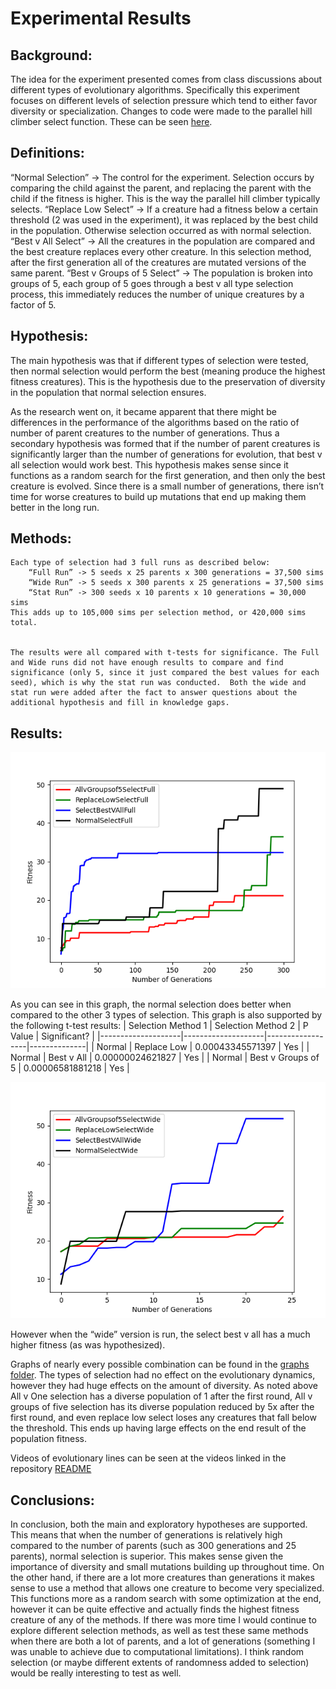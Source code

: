 Experimental Results
====================

Background:
-------------------
The idea for the experiment presented comes from class discussions about different types of evolutionary algorithms. Specifically this experiment focuses on different levels of selection pressure which tend to either favor diversity or specialization. Changes to code were made to the parallel hill climber select function. These can be seen [here](https://github.com/austin-py/ArtificialLife/blob/1939791ad4fc5151920cd2eb003de5b9e3497c63/Classes/parallelHillclimber_RandomBodies.py#L56).  

Definitions:
-----------------
“Normal Selection” -> The control for the experiment. Selection occurs by comparing the child against the parent, and replacing the parent with the child if the fitness is higher. This is the way the parallel hill climber typically selects. 
“Replace Low Select” -> If a creature had a fitness below a certain threshold (2 was used in the experiment), it was replaced by the best child in the population. Otherwise selection occurred as with normal selection. 
“Best v All Select” -> All the creatures in the population are compared and the best creature replaces every other creature. In this selection method, after the first generation all of the creatures are mutated versions of the same parent. 
“Best v Groups of 5 Select” -> The population is broken into groups of 5, each group of 5 goes through a best v all type selection process, this immediately reduces the number of unique creatures by a factor of 5. 

Hypothesis:
-------------
The main hypothesis was that if different types of selection were tested, then normal selection would perform the best (meaning produce the highest fitness creatures). This is the hypothesis due to the preservation of diversity in the population that normal selection ensures. 

As the research went on, it became apparent that there might be differences in the performance of the algorithms based on the ratio of number of parent creatures to the number of generations. Thus a secondary hypothesis was formed that if the number of parent creatures is significantly larger than the number of generations for evolution, that best v all selection would work best. This hypothesis makes sense since it functions as a random search for the first generation, and then only the best creature is evolved. Since there is a small number of generations, there isn’t time for worse creatures to build up mutations that end up making them better in the long run. 
 
Methods:
-----------
	Each type of selection had 3 full runs as described below: 
        “Full Run” -> 5 seeds x 25 parents x 300 generations = 37,500 sims
        “Wide Run” -> 5 seeds x 300 parents x 25 generations = 37,500 sims
        “Stat Run” -> 300 seeds x 10 parents x 10 generations = 30,000 sims 
	This adds up to 105,000 sims per selection method, or 420,000 sims total. 
	
	
	The results were all compared with t-tests for significance. The Full and Wide runs did not have enough results to compare and find significance (only 5, since it just compared the best values for each seed), which is why the stat run was conducted.  Both the wide and stat run were added after the fact to answer questions about the additional hypothesis and fill in knowledge gaps. 


Results:
------------

![Results](https://github.com/austin-py/ArtificialLife/blob/c5ee419a8663788774b55b64bd3b11aeb4c128af/Graphs/All_V_All.png)

As you can see in this graph, the normal selection does better when compared to the other 3 types of selection.  This graph is also supported by the following t-test results: 
| Selection Method 1 | Selection Method 2 | P Value          | Significant? |
|--------------------|--------------------|------------------|--------------|
| Normal             | Replace Low        | 0.00043345571397 | Yes          |
| Normal             | Best v All         | 0.00000024621827 | Yes          |
| Normal             | Best v Groups of 5 | 0.00006581881218 | Yes          |


![Wide Results](https://github.com/austin-py/ArtificialLife/blob/c5ee419a8663788774b55b64bd3b11aeb4c128af/Graphs/All_V_All_Wide.png)

However when the “wide” version is run, the select best v all has a much higher fitness (as was hypothesized).


Graphs of nearly every possible combination can be found in the [graphs folder](https://github.com/austin-py/ArtificialLife/tree/c5ee419a8663788774b55b64bd3b11aeb4c128af/Graphs). The types of selection had no effect on the evolutionary dynamics, however they had huge effects on the amount of diversity. As noted above All v One selection has a diverse population of 1 after the first round, All v groups of five selection has its diverse population reduced by 5x after the first round, and even replace low select loses any creatures that fall below the threshold. This ends up having large effects on the end result of the population fitness. 


Videos of evolutionary lines can be seen at the videos linked in the repository [README](https://github.com/austin-py/ArtificialLife/blob/c5ee419a8663788774b55b64bd3b11aeb4c128af/README.md)


Conclusions:
------------
In conclusion, both the main and exploratory hypotheses are supported. This means that when the number of generations is relatively high compared to the number of parents (such as 300 generations and 25 parents), normal selection is superior. This makes sense given the importance of diversity and small mutations building up throughout time. 
On the other hand, if there are a lot more creatures than generations it makes sense to use a method that allows one creature to become very specialized. This functions more as a random search with some optimization at the end, however it can be quite effective and actually finds the highest fitness creature of any of the methods. 
If there was more time I would continue to explore different selection methods, as well as test these same methods when there are both a lot of parents, and a lot of generations (something I was unable to achieve due to computational limitations). I think random selection (or maybe different extents of randomness added to selection) would be really interesting to test as well. 



